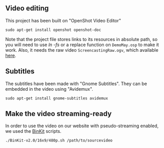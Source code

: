 ## Video editing

This project has been built on "OpenShot Video Editor"

    sudo apt-get install openshot openshot-doc

Note that the project file stores links to its resources in absolute path, so you will need to use *ln -fs* or a replace function on `DemoMay.osp` to make it work. Also, it needs the raw video `ScreencastingRaw.ogv`, which available [here](http://www.easysoa.org/wp-content/uploads/videos/EasySOA-Demo-0.1-Tour-Raw.ogv).

## Subtitles

The subtitles have been made with "Gnome Subtitles". They can be embedded in the video using "Avidemux".

    sudo apt-get install gnome-subtitles avidemux
    
## Make the video streaming-ready

In order to use the video on our website with pseudo-streaming enabled, we used the [BinKit](http://rodrigopolo.com/about/wp-stream-video/ffmpeg-binary-installers-for-win-mac-and-linux) scripts.
   
    ./BinKit-v2.0/16x9/480p.sh /path/to/sourcevideo
